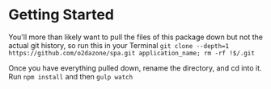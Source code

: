 # Getting Started
You'll more than likely want to pull the files of this package down but not the actual git history, so run this in your Terminal
`git clone --depth=1 https://github.com/o2dazone/spa.git application_name; rm -rf !$/.git`

Once you have everything pulled down, rename the directory, and cd into it. Run `npm install` and then `gulp watch`